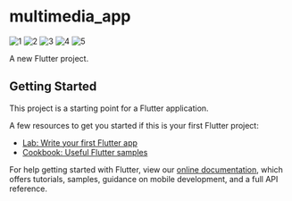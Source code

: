 # multimedia_app

![1](https://user-images.githubusercontent.com/116021163/216093717-f3be5073-4ced-4a19-8124-5e604aef8e9a.png)
![2](https://user-images.githubusercontent.com/116021163/216093749-3fd44bc8-c74a-42ee-aac6-60bcc4da165f.png)
![3](https://user-images.githubusercontent.com/116021163/216093762-b4cd4aa2-5ef2-43ee-9b16-3858b7a86aa1.png)
![4](https://user-images.githubusercontent.com/116021163/216093773-739944cc-1341-4ddd-8e70-9a1735831265.png)
![5](https://user-images.githubusercontent.com/116021163/216093813-05231126-4e29-406f-9ecd-54bec80dc170.png)

A new Flutter project.

## Getting Started

This project is a starting point for a Flutter application.

A few resources to get you started if this is your first Flutter project:

- [Lab: Write your first Flutter app](https://flutter.dev/docs/get-started/codelab)
- [Cookbook: Useful Flutter samples](https://flutter.dev/docs/cookbook)

For help getting started with Flutter, view our
[online documentation](https://flutter.dev/docs), which offers tutorials,
samples, guidance on mobile development, and a full API reference.
